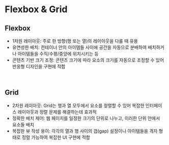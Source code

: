 # Flexbox & Grid

## Flexbox

- 1차원 레이아웃: 주로 한 방향(행 또는 열)의 레이아웃을 다룰 때 유용
- 유연성한 배치: 컨테이너 안의 아이템들 사이에 공간을 자동으로 분배하여 배치하거나 아이템들을 수직/수평/중앙에 위치시키는 등
- 콘텐츠 기반 크기 조정: 콘텐츠 크기에 따라 요소의 크기를 자동으로 조정할 수 있어 반응형 디자인을 구현에 적합

<br/>

## Grid

- 2차원 레이아웃: Grid는 행과 열 모두에서 요소를 정렬할 수 있어 복잡한 인터페이스 레이아웃과 정렬 문제를 해결하는데 효과적
- 정확한 배치 제어: 웹 페이지를 일정한 크기의 단위로 나누고, 이러한 단위 안에서 요소들 배치
- 복잡한 뷰 작성 용이: 각각의 열과 행 사이의 갭(gap) 설정이나 아이템들을 격자 형태로 정렬 가능하여 복잡한 UI 구현에 적합
